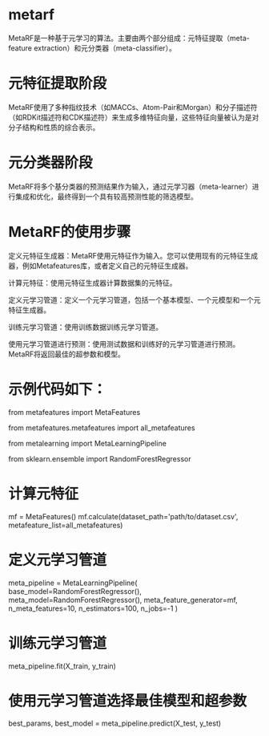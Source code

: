 # metarf
MetaRF是一种基于元学习的算法。主要由两个部分组成：元特征提取（meta-feature extraction）和元分类器（meta-classifier）。
# 元特征提取阶段
MetaRF使用了多种指纹技术（如MACCs、Atom-Pair和Morgan）和分子描述符（如RDKit描述符和CDK描述符）来生成多维特征向量，这些特征向量被认为是对分子结构和性质的综合表示。
# 元分类器阶段
MetaRF将多个基分类器的预测结果作为输入，通过元学习器（meta-learner）进行集成和优化，最终得到一个具有较高预测性能的筛选模型。
# MetaRF的使用步骤
定义元特征生成器：MetaRF使用元特征作为输入。您可以使用现有的元特征生成器，例如Metafeatures库，或者定义自己的元特征生成器。

计算元特征：使用元特征生成器计算数据集的元特征。

定义元学习管道：定义一个元学习管道，包括一个基本模型、一个元模型和一个元特征生成器。

训练元学习管道：使用训练数据训练元学习管道。

使用元学习管道进行预测：使用测试数据和训练好的元学习管道进行预测。MetaRF将返回最佳的超参数和模型。

# 示例代码如下：
from metafeatures import MetaFeatures

from metafeatures.metafeatures import all_metafeatures

from metalearning import MetaLearningPipeline

from sklearn.ensemble import RandomForestRegressor

# 计算元特征
mf = MetaFeatures()
mf.calculate(dataset_path='path/to/dataset.csv', metafeature_list=all_metafeatures)

# 定义元学习管道
meta_pipeline = MetaLearningPipeline(
    base_model=RandomForestRegressor(),
    meta_model=RandomForestRegressor(),
    meta_feature_generator=mf,
    n_meta_features=10,
    n_estimators=100,
    n_jobs=-1
)

# 训练元学习管道
meta_pipeline.fit(X_train, y_train)

# 使用元学习管道选择最佳模型和超参数
best_params, best_model = meta_pipeline.predict(X_test, y_test)
